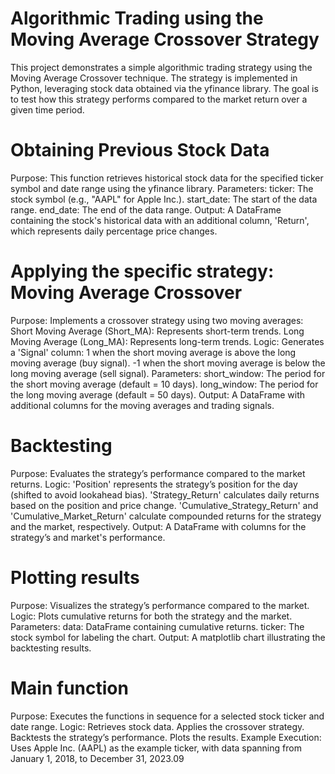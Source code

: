 
# Algorithmic Trading using the Moving Average Crossover Strategy

This project demonstrates a simple algorithmic trading strategy using the Moving Average Crossover technique. The strategy is implemented in Python, leveraging stock data obtained via the yfinance library. The goal is to test how this strategy performs compared to the market return over a given time period.


# Obtaining Previous Stock Data


Purpose: This function retrieves historical stock data for the specified ticker symbol and date range using the yfinance library.
Parameters:
ticker: The stock symbol (e.g., "AAPL" for Apple Inc.).
start_date: The start of the data range.
end_date: The end of the data range.
Output:
A DataFrame containing the stock's historical data with an additional column, 'Return', which represents daily percentage price changes.


# Applying the specific strategy: Moving Average Crossover

Purpose:
Implements a crossover strategy using two moving averages:
Short Moving Average (Short_MA): Represents short-term trends.
Long Moving Average (Long_MA): Represents long-term trends.
Logic:
Generates a 'Signal' column:
1 when the short moving average is above the long moving average (buy signal).
-1 when the short moving average is below the long moving average (sell signal).
Parameters:
short_window: The period for the short moving average (default = 10 days).
long_window: The period for the long moving average (default = 50 days).
Output:
A DataFrame with additional columns for the moving averages and trading signals.



# Backtesting

Purpose:
Evaluates the strategy’s performance compared to the market returns.
Logic:
'Position' represents the strategy’s position for the day (shifted to avoid lookahead bias).
'Strategy_Return' calculates daily returns based on the position and price change.
'Cumulative_Strategy_Return' and 'Cumulative_Market_Return' calculate compounded returns for the strategy and the market, respectively.
Output:
A DataFrame with columns for the strategy’s and market's performance.


# Plotting results

Purpose:
Visualizes the strategy’s performance compared to the market.
Logic:
Plots cumulative returns for both the strategy and the market.
Parameters:
data: DataFrame containing cumulative returns.
ticker: The stock symbol for labeling the chart.
Output:
A matplotlib chart illustrating the backtesting results.

# Main function

Purpose:
Executes the functions in sequence for a selected stock ticker and date range.
Logic:
Retrieves stock data.
Applies the crossover strategy.
Backtests the strategy’s performance.
Plots the results.
Example Execution:
Uses Apple Inc. (AAPL) as the example ticker, with data spanning from January 1, 2018, to December 31, 2023.09
    
   
